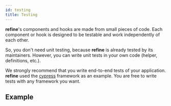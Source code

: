 ```yaml
---
id: testing
title: Testing
---
```


**refine**'s components and hooks are made from small pieces of code. Each component or hook is designed to be testable and work independently of each other.

So, you don't need unit testing, because **refine** is already tested by its maintainers. However, you can write unit tests in your own code (helper, definitions, etc.).

We strongly recommend that you write end-to-end tests of your application. **refine** used the [cypress](https://www.cypress.io/) framework as an example. You are free to write tests with any framework you want.

## Example

<CodeSandboxExample path="with-cypress" />
